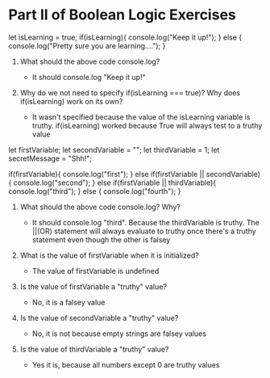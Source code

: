 #  Part II of Boolean Logic Exercises

let isLearning = true;
if(isLearning){
    console.log("Keep it up!");
} else {
    console.log("Pretty sure you are learning....");
}
1. What should the above code console.log? 
   - It should console.log "Keep it up!"

2. Why do we not need to specify if(isLearning === true)? Why does if(isLearning) work on its own? 
   - It wasn't specified because the value of the isLearning variable is truthy. 
    if(isLearning) worked because True will always test to a truthy value


let firstVariable;
let secondVariable = "";
let thirdVariable = 1;
let secretMessage = "Shh!";

if(firstVariable){
    console.log("first");
} else if(firstVariable || secondVariable){
    console.log("second");
} else if(firstVariable || thirdVariable){
    console.log("third");
} else {
    console.log("fourth");
}

1. What should the above code console.log? Why?
   - It should console.log "third".
   Because the thirdVariable is truthy. The ||(OR) statement will always evaluate to truthy once there's a truthy statement even though the other is falsey

2. What is the value of firstVariable when it is initialized? 
   - The value of firstVariable is undefined

3. Is the value of firstVariable a "truthy" value? 
   - No, it is a falsey value

4. Is the value of secondVariable a "truthy" value? 
   - No, it is not because empty strings are falsey values

5. Is the value of thirdVariable a "truthy" value? 
   - Yes it is, because all numbers except 0 are truthy values
